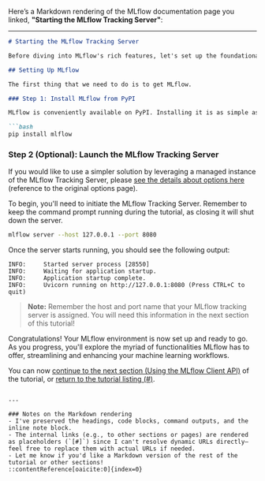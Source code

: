 Here’s a Markdown rendering of the MLflow documentation page you linked, **"Starting the MLflow Tracking Server"**:

---

````markdown
# Starting the MLflow Tracking Server

Before diving into MLflow's rich features, let's set up the foundational components: the MLflow Tracking Server and the MLflow UI. This guide will walk you through the steps to get both up and running.

## Setting Up MLflow

The first thing that we need to do is to get MLflow.

### Step 1: Install MLflow from PyPI

MLflow is conveniently available on PyPI. Installing it is as simple as running a pip command:

```bash
pip install mlflow
````

### Step 2 (Optional): Launch the MLflow Tracking Server

If you would like to use a simpler solution by leveraging a managed instance of the MLflow Tracking Server, please [see the details about options here](#) (reference to the original options page).

To begin, you'll need to initiate the MLflow Tracking Server. Remember to keep the command prompt running during the tutorial, as closing it will shut down the server.

```bash
mlflow server --host 127.0.0.1 --port 8080
```

Once the server starts running, you should see the following output:

```
INFO:     Started server process [28550]
INFO:     Waiting for application startup.
INFO:     Application startup complete.
INFO:     Uvicorn running on http://127.0.0.1:8080 (Press CTRL+C to quit)
```

> **Note:**
> Remember the host and port name that your MLflow tracking server is assigned. You will need this information in the next section of this tutorial!

Congratulations! Your MLflow environment is now set up and ready to go. As you progress, you'll explore the myriad of functionalities MLflow has to offer, streamlining and enhancing your machine learning workflows.

You can now [continue to the next section (Using the MLflow Client API)](#) of the tutorial, or [return to the tutorial listing (#)](#).

```

---

### Notes on the Markdown rendering
- I've preserved the headings, code blocks, command outputs, and the inline note block.
- The internal links (e.g., to other sections or pages) are rendered as placeholders (`[#]`) since I can't resolve dynamic URLs directly—feel free to replace them with actual URLs if needed.
- Let me know if you'd like a Markdown version of the rest of the tutorial or other sections!
::contentReference[oaicite:0]{index=0}
```
